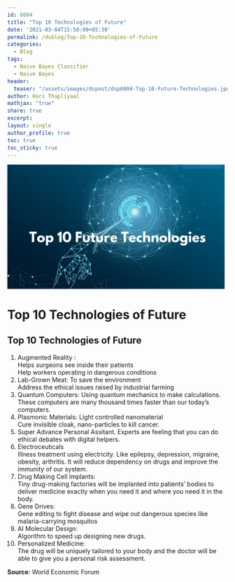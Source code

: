 ```yaml
---
id: 6004    
title: "Top 10 Technologies of Future"
date: '2021-03-04T15:50:00+05:30'
permalink: /dsblog/Top-10-Technologies-of-Future
categories:
  - Blog
tags:
  - Naive Bayes Classifier
  - Naive Bayes
header:
  teaser: "/assets/images/dspost/dsp6004-Top-10-Future-Technologies.jpg"
author: Hari Thapliyaal   
mathjax: "true"
share: true
excerpt:   
layout: single   
author_profile: true   
toc: true   
toc_sticky: true
---
```


![Future Technologies](/assets/images/dspost/dsp6004-Top-10-Future-Technologies.jpg)   
   
# Top 10 Technologies of Future   
   
## Top 10 Technologies of Future   
   
1.  Augmented Reality :  
    Helps surgeons see inside their patients  
    Help workers operating in dangerous conditions
2.  Lab-Grown Meat: To save the environment  
    Address the ethical issues raised by industrial farming
3.  Quantum Computers: Using quantum mechanics to make calculations. These computers are many thousand times faster than our today’s computers.
4.  Plasmonic Materials: Light controlled nanomaterial  
    Cure invisible cloak, nano-particles to kill cancer.
5.  Super Advance Personal Assitant. Experts are feeling that you can do ethical debates with digital helpers.
6.  Electroceuticals  
    Illness treatment using electricity. Like epilepsy, depression, migraine, obesity, arthritis. It will reduce dependency on drugs and improve the immunity of our system.
7.  Drug Making Cell Implants:  
    Tiny drug-making factories will be implanted into patients’ bodies to deliver medicine exactly when you need it and where you need it in the body.
8.  Gene Drives:  
    Gene editing to fight disease and wipe out dangerous species like malaria-carrying mosquitos
9.  AI Molecular Design:  
    Algorithm to speed up designing new drugs.
10.  Personalized Medicine:  
    The drug will be uniquely tailored to your body and the doctor will be able to give you a personal risk assessment.

**Source**: World Economic Forum











